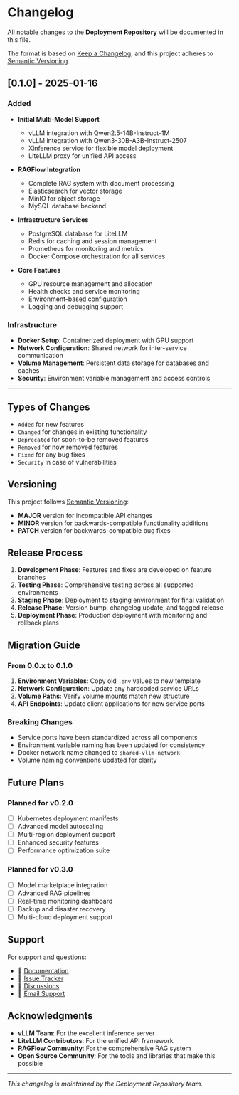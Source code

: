 # Changelog

All notable changes to the **Deployment Repository** will be documented in this file.

The format is based on [Keep a Changelog](https://keepachangelog.com/en/1.0.0/),
and this project adheres to [Semantic Versioning](https://semver.org/spec/v2.0.0.html).

## [0.1.0] - 2025-01-16

### Added
- **Initial Multi-Model Support**
  - vLLM integration with Qwen2.5-14B-Instruct-1M
  - vLLM integration with Qwen3-30B-A3B-Instruct-2507
  - Xinference service for flexible model deployment
  - LiteLLM proxy for unified API access

- **RAGFlow Integration**
  - Complete RAG system with document processing
  - Elasticsearch for vector storage
  - MinIO for object storage
  - MySQL database backend

- **Infrastructure Services**
  - PostgreSQL database for LiteLLM
  - Redis for caching and session management
  - Prometheus for monitoring and metrics
  - Docker Compose orchestration for all services

- **Core Features**
  - GPU resource management and allocation
  - Health checks and service monitoring
  - Environment-based configuration
  - Logging and debugging support

### Infrastructure
- **Docker Setup**: Containerized deployment with GPU support
- **Network Configuration**: Shared network for inter-service communication
- **Volume Management**: Persistent data storage for databases and caches
- **Security**: Environment variable management and access controls

---

## Types of Changes

- `Added` for new features
- `Changed` for changes in existing functionality
- `Deprecated` for soon-to-be removed features
- `Removed` for now removed features
- `Fixed` for any bug fixes
- `Security` in case of vulnerabilities

## Versioning

This project follows [Semantic Versioning](https://semver.org/):

- **MAJOR** version for incompatible API changes
- **MINOR** version for backwards-compatible functionality additions
- **PATCH** version for backwards-compatible bug fixes

## Release Process

1. **Development Phase**: Features and fixes are developed on feature branches
2. **Testing Phase**: Comprehensive testing across all supported environments
3. **Staging Phase**: Deployment to staging environment for final validation
4. **Release Phase**: Version bump, changelog update, and tagged release
5. **Deployment Phase**: Production deployment with monitoring and rollback plans

## Migration Guide

### From 0.0.x to 0.1.0

1. **Environment Variables**: Copy old `.env` values to new template
2. **Network Configuration**: Update any hardcoded service URLs
3. **Volume Paths**: Verify volume mounts match new structure
4. **API Endpoints**: Update client applications for new service ports

### Breaking Changes

- Service ports have been standardized across all components
- Environment variable naming has been updated for consistency
- Docker network name changed to `shared-vllm-network`
- Volume naming conventions updated for clarity

## Future Plans

### Planned for v0.2.0
- [ ] Kubernetes deployment manifests
- [ ] Advanced model autoscaling
- [ ] Multi-region deployment support
- [ ] Enhanced security features
- [ ] Performance optimization suite

### Planned for v0.3.0
- [ ] Model marketplace integration
- [ ] Advanced RAG pipelines
- [ ] Real-time monitoring dashboard
- [ ] Backup and disaster recovery
- [ ] Multi-cloud deployment support

## Support

For support and questions:
- 📖 [Documentation](https://vllm-deployment.readthedocs.io/)
- 🐛 [Issue Tracker](https://github.com/your-org/vllm-deployment/issues)
- 💬 [Discussions](https://github.com/your-org/vllm-deployment/discussions)
- 📧 [Email Support](mailto:support@example.com)

## Acknowledgments

- **vLLM Team**: For the excellent inference server
- **LiteLLM Contributors**: For the unified API framework
- **RAGFlow Community**: For the comprehensive RAG system
- **Open Source Community**: For the tools and libraries that make this possible

---

*This changelog is maintained by the Deployment Repository team.*
